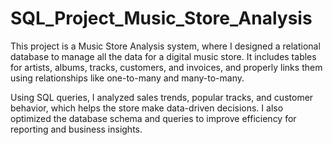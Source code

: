 # SQL_Project_Music_Store_Analysis
This project is a Music Store Analysis system, where I designed a relational database to manage all the data for a digital music store. It includes tables for artists, albums, tracks, customers, and invoices, and properly links them using relationships like one-to-many and many-to-many.

Using SQL queries, I analyzed sales trends, popular tracks, and customer behavior, which helps the store make data-driven decisions. I also optimized the database schema and queries to improve efficiency for reporting and business insights.
 
 
